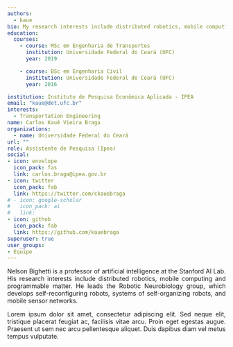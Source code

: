 ```yaml
---
authors:
  - kaue
bio: My research interests include distributed robotics, mobile computing and programmable matter.
education:
  courses:
    - course: MSc em Engenharia de Transportes
      institution: Universidade Federal do Ceará (UFC)
      year: 2019

    - course: BSc em Engenharia Civil
      institution: Universidade Federal do Ceará (UFC)
      year: 2016

institution: Instituto de Pesquisa Econômica Aplicada - IPEA
email: "kaue@det.ufc.br"
interests:
  - Transportation Engineering
name: Carlos Kauê Vieira Braga
organizations:
  - name: Universidade Federal do Ceará
url: ""
role: Assistente de Pesquisa (Ipea)
social:
- icon: envelope
  icon_pack: fas
  link: carlos.braga@ipea.gov.br
- icon: twitter
  icon_pack: fab
  link: https://twitter.com/ckauebraga
# - icon: google-scholar
#   icon_pack: ai
#   link:
- icon: github
  icon_pack: fab
  link: https://github.com/kauebraga
superuser: true
user_groups:
- Equipe
---
```


<p align="justify">
Nelson Bighetti is a professor of artificial intelligence at the Stanford AI Lab. His research interests include distributed robotics, mobile computing and programmable matter. He leads the Robotic Neurobiology group, which develops self-reconfiguring robots, systems of self-organizing robots, and mobile sensor networks.
</p>

<p align="justify">
Lorem ipsum dolor sit amet, consectetur adipiscing elit. Sed neque elit, tristique placerat feugiat ac, facilisis vitae arcu. Proin eget egestas augue. Praesent ut sem nec arcu pellentesque aliquet. Duis dapibus diam vel metus tempus vulputate.
</p>
